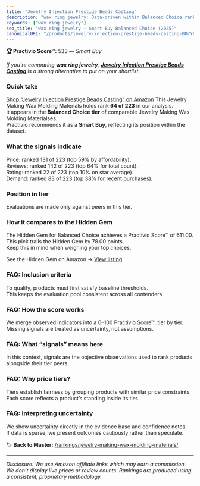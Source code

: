 ```yaml
---
title: "Jewelry Injection Prestige Beads Casting"
description: "wax ring jewelry: Data-driven within Balanced Choice ranking using the Practivio Score™. Positioned by quality, value, demand, findability, momentum."
keywords: ["wax ring jewelry"]
seo_title: "wax ring jewelry — Smart Buy Balanced Choice (2025)"
canonicalURL: "/products/jewelry-injection-prestige-beads-casting-B07YLYZM8L/"
---
```


**🏆 Practivio Score™:** 533 — _Smart Buy_


*If you're comparing **wax ring jewelry**, **[Jewelry Injection Prestige Beads Casting](https://www.amazon.com/dp/B07YLYZM8L?tag=practivio-20)** is a strong alternative to put on your shortlist.*
### Quick take
[Shop “Jewelry Injection Prestige Beads Casting” on Amazon](https://www.amazon.com/dp/B07YLYZM8L?tag=practivio-20)
This Jewelry Making Wax Molding Materials holds rank **64 of 223** in our analysis.  
It appears in the **Balanced Choice tier** of comparable Jewelry Making Wax Molding Materialses.  
Practivio recommends it as a **Smart Buy**, reflecting its position within the dataset.

### What the signals indicate
Price: ranked 131 of 223 (top 59% by affordability).  
Reviews: ranked 142 of 223 (top 64% for total count).  
Rating: ranked 22 of 223 (top 10% on star average).  
Demand: ranked 83 of 223 (top 38% for recent purchases).

### Position in tier
Evaluations are made only against peers in this tier.

### How it compares to the Hidden Gem
The Hidden Gem for Balanced Choice achieves a Practivio Score™ of 611.00.  
This pick trails the Hidden Gem by 78.00 points.  
Keep this in mind when weighing your top choices.  

See the Hidden Gem on Amazon → [View listing](https://www.amazon.com/dp/B07RRPM7YS?tag=practivio-20)

### FAQ: Inclusion criteria
To qualify, products must first satisfy baseline thresholds.  
This keeps the evaluation pool consistent across all contenders.

### FAQ: How the score works
We merge observed indicators into a 0–100 Practivio Score™, tier by tier.  
Missing signals are treated as uncertainty, not assumptions.

### FAQ: What “signals” means here
In this context, signals are the objective observations used to rank products alongside their tier peers.

### FAQ: Why price tiers?
Tiers establish fairness by grouping products with similar price constraints.  
Each score reflects a product’s standing inside its tier.

### FAQ: Interpreting uncertainty
We show uncertainty directly in the evidence base and confidence notes.  
If data is sparse, we present outcomes cautiously rather than speculate.


🏷️ **Back to Master:** [/rankings/jewelry-making-wax-molding-materials/](/rankings/jewelry-making-wax-molding-materials/)

---
_Disclosure: We use Amazon affiliate links which may earn a commission. We don’t display live prices or review counts. Rankings are produced using a consistent, proprietary methodology._
